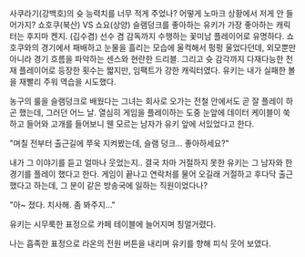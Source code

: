 사쿠라기(강백호)의 슛 능력치를 너무 적게 주었나? 어떻게 노마크 상황에서 저게 안 들어가지?
쇼호쿠(북산) VS 쇼요(상양) 
슬램덩크를 좋아하는 유키가 가장 좋아하는 캐릭터는 후지마 켄지. (김수겸) 선수 겸 감독까지 수행하는 꽃미남 플레이어로 유명하다.
쇼호쿠와의 경기에서 패배하고 눈물을 흘리는 모습에 울컥해서 펑펑 울었다던데, 외모뿐만 아니라 경기 흐름을 파악하는 센스와 현란한 드리블. 그리고 슛 감각까지 다재다능한 천재 플레이어로 등장한 횟수는 짧지만, 임팩트가 강한 캐릭터였다.
유키는 내가 실패한 볼을 재빨리 주워 역습을 시도했다.

농구의 룰을 슬램덩크로 배웠다는 그녀는 회사로 오가는 전철 안에서도 곧 잘 플레이 하곤 했는데, 그러던 어느 날.
열심히 게임을 플레이하는 도중 눈앞에 데이터 케이블이 쑥하고 들어와 고개를 들어보니 웬 모르는 남자가 유키 앞에 서있었다고 한다.

"며칠 전부터 출근길에 쭈욱 지켜봤는데, 슬램 덩크... 좋아하세요?" 

내가 그 이야기를 듣고 얼마나 웃었는지..
결국 차마 거절하지 못한 유키는 그 남자와 한 경기를 플레이 했다고 한다. 게임이 끝나고 연락처를 물어 오길래 거절하고 후다닥 출근했다고 하는데, 그 분이 같은 방송국에 일하는 직원이었다나?

"아~ 졌다. 치사해. 좀 봐주지..." 

유키는 시무룩한 표정으로 카페 테이블에 늘어지며 칭얼거렸다.

나는 흡족한 표정으로 라온의 전원 버튼을 내리며 유키를 향해 피식 웃어 보였다.